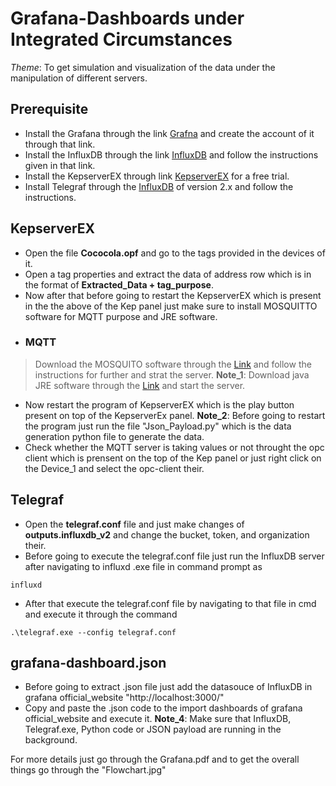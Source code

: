 # Grafana-Dashboards under Integrated Circumstances  
*Theme*: To get simulation and visualization of the data under the manipulation of different servers.  


## Prerequisite  
* Install the Grafana through the link [Grafna](https://grafana.com/grafana/download?platform=windows) and create the account of it through that link.  
* Install the InfluxDB through the link [InfluxDB](https://www.influxdata.com/downloads/) and follow the instructions given in that link.  
* Install the KepserverEX through link [KepserverEX](https://my.kepware.com/s/login/SelfRegister) for a free trial.  
* Install Telegraf through the [InfluxDB](https://www.influxdata.com/downloads/) of version 2.x and follow the instructions.

## KepserverEX  
* Open the file **Cococola.opf** and go to the tags provided in the devices of it.  
* Open a tag properties and extract the data of address row which is in the format of **Extracted_Data + tag_purpose**.
* Now after that before going to restart the KepserverEX which is present in the the above of the Kep panel just make sure to install MOSQUITTO software for MQTT purpose and JRE software.
* ### MQTT  
> Download the MOSQUITO software through the [Link](https://mosquitto.org/download/) and follow the instructions for further and strat the server.
> **Note_1**: Download java JRE software through the [Link](https://www.java.com/en/download/) and start the server.
* Now restart the program of KepserverEX which is the play button present on top of the KepserverEx panel.
**Note_2**: Before going to restart the program just run the file "Json_Payload.py" which is the data generation python file to generate the data.
* Check whether the MQTT server is taking values or not throught the opc client which is prensent on the top of the Kep panel or just right click on the Device_1 and select the opc-client their.


## Telegraf  
* Open the **telegraf.conf** file and just make changes of **outputs.influxdb_v2** and change the bucket, token, and organization their.
* Before going to execute the telegraf.conf file just run the InfluxDB server after navigating to influxd .exe file in command prompt as
~~~
influxd
~~~
* After that execute the telegraf.conf file by navigating to that file in cmd and execute it through the command
~~~
.\telegraf.exe --config telegraf.conf
~~~

## grafana-dashboard.json
* Before going to extract .json file just add the datasouce of InfluxDB in grafana official_website "http://localhost:3000/"
* Copy and paste the .json code to the import dashboards of grafana official_website and execute it.
**Note_4**: Make sure that InfluxDB, Telegraf.exe, Python code or JSON payload are running in the background.


For more details just go through the Grafana.pdf and to get the overall things go through the "Flowchart.jpg"
